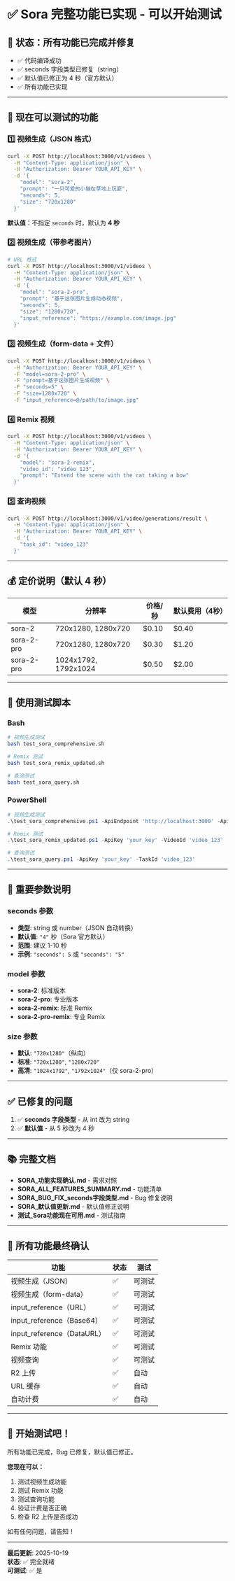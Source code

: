 # ✅ Sora 完整功能已实现 - 可以开始测试

## 🎉 状态：所有功能已完成并修复

- ✅ 代码编译成功
- ✅ seconds 字段类型已修复（string）
- ✅ 默认值已修正为 4 秒（官方默认）
- ✅ 所有功能已实现

---

## 🚀 现在可以测试的功能

### 1️⃣ 视频生成（JSON 格式）

```bash
curl -X POST http://localhost:3000/v1/videos \
  -H "Content-Type: application/json" \
  -H "Authorization: Bearer YOUR_API_KEY" \
  -d '{
    "model": "sora-2",
    "prompt": "一只可爱的小猫在草地上玩耍",
    "seconds": 5,
    "size": "720x1280"
  }'
```

**默认值**：不指定 `seconds` 时，默认为 **4 秒**

### 2️⃣ 视频生成（带参考图片）

```bash
# URL 格式
curl -X POST http://localhost:3000/v1/videos \
  -H "Content-Type: application/json" \
  -H "Authorization: Bearer YOUR_API_KEY" \
  -d '{
    "model": "sora-2-pro",
    "prompt": "基于这张图片生成动态视频",
    "seconds": 5,
    "size": "1280x720",
    "input_reference": "https://example.com/image.jpg"
  }'
```

### 3️⃣ 视频生成（form-data + 文件）

```bash
curl -X POST http://localhost:3000/v1/videos \
  -H "Authorization: Bearer YOUR_API_KEY" \
  -F "model=sora-2-pro" \
  -F "prompt=基于这张图片生成视频" \
  -F "seconds=5" \
  -F "size=1280x720" \
  -F "input_reference=@/path/to/image.jpg"
```

### 4️⃣ Remix 视频

```bash
curl -X POST http://localhost:3000/v1/videos \
  -H "Content-Type: application/json" \
  -H "Authorization: Bearer YOUR_API_KEY" \
  -d '{
    "model": "sora-2-remix",
    "video_id": "video_123",
    "prompt": "Extend the scene with the cat taking a bow"
  }'
```

### 5️⃣ 查询视频

```bash
curl -X POST http://localhost:3000/v1/video/generations/result \
  -H "Content-Type: application/json" \
  -H "Authorization: Bearer YOUR_API_KEY" \
  -d '{
    "task_id": "video_123"
  }'
```

---

## 💰 定价说明（默认 4 秒）

| 模型 | 分辨率 | 价格/秒 | 默认费用（4秒） |
|------|--------|---------|----------------|
| sora-2 | 720x1280, 1280x720 | $0.10 | $0.40 |
| sora-2-pro | 720x1280, 1280x720 | $0.30 | $1.20 |
| sora-2-pro | 1024x1792, 1792x1024 | $0.50 | $2.00 |

---

## 🧪 使用测试脚本

### Bash
```bash
# 视频生成测试
bash test_sora_comprehensive.sh

# Remix 测试
bash test_sora_remix_updated.sh

# 查询测试
bash test_sora_query.sh
```

### PowerShell
```powershell
# 视频生成测试
.\test_sora_comprehensive.ps1 -ApiEndpoint 'http://localhost:3000' -ApiKey 'your_key'

# Remix 测试
.\test_sora_remix_updated.ps1 -ApiKey 'your_key' -VideoId 'video_123'

# 查询测试
.\test_sora_query.ps1 -ApiKey 'your_key' -TaskId 'video_123'
```

---

## 📝 重要参数说明

### seconds 参数
- **类型**: string 或 number（JSON 自动转换）
- **默认值**: `"4"` 秒（Sora 官方默认）
- **范围**: 建议 1-10 秒
- **示例**: `"seconds": 5` 或 `"seconds": "5"`

### model 参数
- **sora-2**: 标准版本
- **sora-2-pro**: 专业版本
- **sora-2-remix**: 标准 Remix
- **sora-2-pro-remix**: 专业 Remix

### size 参数
- **默认**: `"720x1280"`（纵向）
- **标准**: `"720x1280"`, `"1280x720"`
- **高清**: `"1024x1792"`, `"1792x1024"`（仅 sora-2-pro）

---

## ✅ 已修复的问题

1. ✅ **seconds 字段类型** - 从 int 改为 string
2. ✅ **默认值** - 从 5 秒改为 4 秒

---

## 📚 完整文档

- **SORA_功能实现确认.md** - 需求对照
- **SORA_ALL_FEATURES_SUMMARY.md** - 功能清单
- **SORA_BUG_FIX_seconds字段类型.md** - Bug 修复说明
- **SORA_默认值更新.md** - 默认值修正说明
- **测试_Sora功能现在可用.md** - 测试指南

---

## 🎯 所有功能最终确认

| 功能 | 状态 | 测试 |
|------|------|------|
| 视频生成（JSON） | ✅ | 可测试 |
| 视频生成（form-data） | ✅ | 可测试 |
| input_reference（URL） | ✅ | 可测试 |
| input_reference（Base64） | ✅ | 可测试 |
| input_reference（DataURL） | ✅ | 可测试 |
| Remix 功能 | ✅ | 可测试 |
| 视频查询 | ✅ | 可测试 |
| R2 上传 | ✅ | 自动 |
| URL 缓存 | ✅ | 自动 |
| 自动计费 | ✅ | 自动 |

---

## 🎊 开始测试吧！

所有功能已完成，Bug 已修复，默认值已修正。

**您现在可以：**
1. 测试视频生成功能
2. 测试 Remix 功能
3. 测试查询功能
4. 验证计费是否正确
5. 检查 R2 上传是否成功

如有任何问题，请告知！

---

**最后更新**: 2025-10-19  
**状态**: ✅ 完全就绪  
**可测试**: ✅ 是

